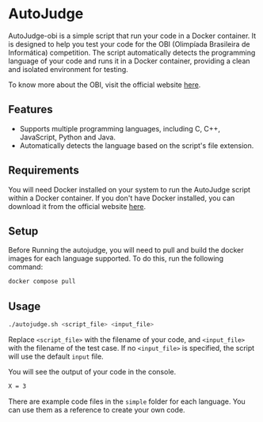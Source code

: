 # AutoJudge

AutoJudge-obi is a simple script that run your code in a Docker container. It is designed to help you test your code for the OBI (Olimpíada Brasileira de Informática) competition. The script automatically detects the programming language of your code and runs it in a Docker container, providing a clean and isolated environment for testing.

To know more about the OBI, visit the official website [here](https://olimpiada.ic.unicamp.br/).

## Features

- Supports multiple programming languages, including C, C++, JavaScript, Python and Java.
- Automatically detects the language based on the script's file extension.

## Requirements

You will need Docker installed on your system to run the AutoJudge script within a Docker container. If you don't have Docker installed, you can download it from the official website [here](https://www.docker.com/get-started).

## Setup

Before Running the autojudge, you will need to pull and build the docker images for each language supported. To do this, run the following command:

```bash
docker compose pull
```

## Usage

```bash
./autojudge.sh <script_file> <input_file>
```

Replace `<script_file>` with the filename of your code, and `<input_file>` with the filename of the test case. If no `<input_file>` is specified, the script will use the default `input` file.

You will see the output of your code in the console.

```bash
X = 3
```

There are example code files in the `simple` folder for each language. You can use them as a reference to create your own code.
